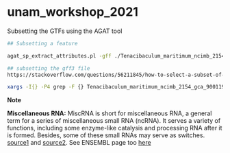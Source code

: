 # unam_workshop_2021

Subsetting the GTFs using the AGAT tool

```bash
## Subsetting a feature

agat_sp_extract_attributes.pl -gff ./Tenacibaculum_maritimum_ncimb_2154_gca_900119795.MARIT_PRJEB17743.49.gff3  -att ID -p mRNA -o temp3

## subsetting the gff3 file
https://stackoverflow.com/questions/56211845/how-to-select-a-subset-of-file-based-on-ids-in-other-file

xargs -I{} -P4 grep -F {} Tenacibaculum_maritimum_ncimb_2154_gca_900119795.MARIT_PRJEB17743.49.gff3 < temp2_ID

```
**Note**

**Miscellaneous RNA:** MiscRNA is short for miscellaneous RNA, a general term for a series of miscellaneous small RNA (ncRNA). It serves a variety of functions, including some enzyme-like catalysis and processing RNA after it is formed. Besides, some of these small RNAs may serve as switches. [source1](https://www.ncbi.nlm.nih.gov/pmc/articles/PMC3226645/) and [source2](https://www.researchgate.net/post/What-is-misc-RNA). See ENSEMBL page too [here](https://m.ensembl.org/info/genome/genebuild/ncrna.html)
